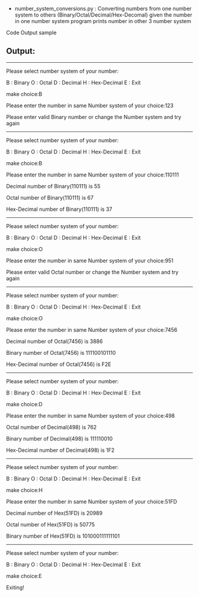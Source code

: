 - number_system_conversions.py : Converting numbers from one number system to others (Binary/Octal/Decimal/Hex-Decomal) given the number in one number system program prints number in other 3 number system

Code Output sample

## Output:

---
Please select number system of your number:

B : Binary
O : Octal
D : Decimal
H : Hex-Decimal
E : Exit

make choice:B

Please enter the number in same Number system of your choice:123

Please enter valid Binary number or change the Number system and try again

---
Please select number system of your number:

B : Binary
O : Octal
D : Decimal
H : Hex-Decimal
E : Exit

make choice:B

Please enter the number in same Number system of your choice:110111

Decimal number of Binary(110111) is 55

Octal number of Binary(110111) is 67

Hex-Decimal number of Binary(110111) is 37

---
Please select number system of your number:

B : Binary
O : Octal
D : Decimal
H : Hex-Decimal
E : Exit

make choice:O

Please enter the number in same Number system of your choice:951

Please enter valid Octal number or change the Number system and try again

---
Please select number system of your number:

B : Binary
O : Octal
D : Decimal
H : Hex-Decimal
E : Exit

make choice:O

Please enter the number in same Number system of your choice:7456

Decimal number of Octal(7456) is 3886

Binary number of Octal(7456) is 111100101110

Hex-Decimal number of Octal(7456) is F2E

---
Please select number system of your number:

B : Binary
O : Octal
D : Decimal
H : Hex-Decimal
E : Exit

make choice:D

Please enter the number in same Number system of your choice:498

Octal number of Decimal(498) is 762

Binary number of Decimal(498) is 111110010

Hex-Decimal number of Decimal(498) is 1F2

---
Please select number system of your number:

B : Binary
O : Octal
D : Decimal
H : Hex-Decimal
E : Exit

make choice:H

Please enter the number in same Number system of your choice:51FD

Decimal number of Hex(51FD) is 20989

Octal number of Hex(51FD) is 50775

Binary number of Hex(51FD) is 101000111111101

---
Please select number system of your number:

B : Binary
O : Octal
D : Decimal
H : Hex-Decimal
E : Exit

make choice:E

Exiting!
